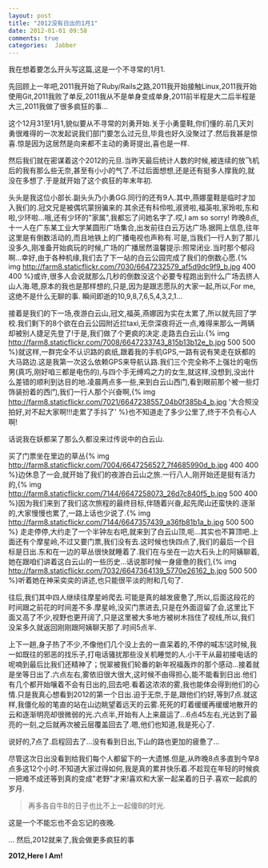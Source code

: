 ```yaml
---
layout: post
title: "2012没有日出的1月1"
date: 2012-01-01 09:58
comments: true
categories:  Jabber
---
```

	

我在想着要怎么开头写这篇,这是一个不寻常的1月1.

先回顾上一年吧,2011我开始了Ruby/Rails之路,2011我开始接触Linux,2011我开始使用Git,2011我败了单反,2011我从不是单身变成单身,2011前半程是大二后半程是大三,2011我做了很多疯狂的事...

这个12月31至1月1,貌似要从不寻常的刘勇开始.关于小勇童鞋,你们懂的.前几天刘勇很难得的一次发起说我们部门要怎么过元旦,毕竟也好久没聚过了.然后我甚是惊喜.惊是因为这居然是向来都不主动的勇哥提出,喜也是一样.
<!-- more -->
然后我们就在密谋着这个2012的元旦.当昨天最后统计人数的时候,被连续的放飞机后的我有那么些无奈,甚至有小小的气了.不过后面想想,还是还有挺多人撑我的,就没在多想了.于是就开始了这个疯狂的年末年初.

头头是我这位小部长.副头头乃小勇GG.同行的还有9人.其中,燕娜童鞋是临时才加入我们的.冠文兄是被偶坑蒙拐骗来的.其余还有科伶啦,淑贤啦,福英啦,家玲啦,东和啦,少环啦...哦,还有少环的"家属",我都忘了问她名字了.哎,I am so sorry!
昨晚8点,十一人在广东某工业大学某圆形广场集合,出发前往白云万达广场.据网上信息,往年这里是有倒数活动的,而且地铁上的广播电视也声称有.可是,当我们一行人到了那儿没多久,刚准备开始疯玩的时候,广场的广播居然温馨提示:照常闭业.当时那个郁闷啊...幸好,由于各种机缘,我们去了下一站的白云公园完成了我们的倒数心愿.{% img http://farm8.staticflickr.com/7030/6647232579_af5d9dc9f9_b.jpg 400 400 %}或许,很多人会说就那么几秒的倒数没这个必要专程跑出到什么广场去挤人山人海.嗯,原本的我也是那样想的,只是,因为是跟志愿队的大家一起,所以,For me,这绝不是什么无聊的事.
瞬间即逝的10,9,8,7,6,5,4,3,2,1...

接着是我们的下一场,夜游白云山,冠文,福英,燕娜因为实在太累了,所以就先回了学校.我们剩下的8个欲在白云公园附近拦taxi,无奈深夜将近一点,难得来那么一两辆却被别人捷足先登了!于是,我们做了个更疯的决定.走路去白云山.{% img http://farm8.staticflickr.com/7008/6647233743_815b13b12e_b.jpg 500 500 %}就这样,一群完全不认识路的疯纸,跟着我的手机GPS,一路有说有笑走在妖都的大马路边.这是我第一次这么依赖GPS来导航认路.我们三个完全称不上强壮的电伤男(真巧,刚好咱三都是电伤的),与四个手无缚鸡之力的女生,就这样,没想到,没出什么差错的顺利到达目的地.凌晨两点多一些,来到白云山西门,看到眼前那个被一些灯饰装扮着的西门,我们一行人那个兴奋啊,{% img http://farm8.staticflickr.com/7021/6647238557_04b0f385b4_b.jpg '大合照没拍好,对不起大家啊!!!走累了手抖了' %}也不知道走了多少公里了,终于不负有心人啊!

话说我在妖都呆了那么久都没来过传说中的白云山.

买了门票坐在里边的草丛{% img http://farm8.staticflickr.com/7004/6647256527_7f4685990d_b.jpg 400 400 %}边休息了一会,就开始了我们的夜游白云山之旅.一行八人,刚开始还是挺有活力的,{% img http://farm8.staticflickr.com/7144/6647258073_26d7c840f5_b.jpg 500 400 %}因为我们来到了我们这次旅程的最终目标,伴随着兴奋,起先爬山还蛮快的.逐渐的,大家慢慢也累了,一路上话也少说了.{% img http://farm8.staticflickr.com/7144/6647357439_a36fb81b1a_b.jpg 500 500 %}
走走停停,大约走了一个半钟左右吧,就来到了白云山顶,呃...其实也不算顶吧.上面还有个摩星岭,不过又要门票,我们没有去.这时候也快四点了,我们的最后一个目标是日出.东和在一边的草丛很快就睡着了.我们在与坐在一边大石头上的阿姨聊着,她在跟咱们讲着这白云山的一些历史...话说那时候一身疲惫的我们,{% img http://farm8.staticflickr.com/7032/6647364139_5770e26162_b.jpg 500 500 %}听着她在神采奕奕的讲述,也只能很平淡的附和几句了.

往后,我们其中四人继续往摩星岭爬去.可能是真的越发疲惫了,所以,后面这段花的时间跟之前花的时间差不多.摩星岭,没买门票进去,只是在外面逗留了会,这里比下面又高了不少,视野也更开阔了,只是这里被大多地方被树木挡住了视线,所以,我们没呆多久就返回刚刚跟阿姨聊天那了.时间5点半.

上下一趟,身子热了不少,不像他们几个没上去的一直呆着的,不停的喊冻!这时候,我一如既往的邪恶的找乐子,打电话骚扰那些没关机睡觉的人.小干干从最初接电话的呢喃到最后比我们还精神了；悦翠被我们轮番的新年祝福轰炸的那个感动...接着就是坐等日出了.六点左右,雾依旧很大很大,这时候不由得担心,能不能看到日出.他们有几个都开始嚷着不会有日出的,回去吧.看着这浓浓的雾,我也能体会得到他们的心情.只是我真心想看到2012的第一个日出.迫于无奈,于是,跟他们约好,等到7点.就这样,我僵化般的笔直的站在山边眺望着远天的云雾.死死的盯着缓缓再缓缓地散开的云和逐渐明亮却很微弱的光.六点半,开始有人上来晨运了...6点45左右,光达到了最亮的一刻,之后就再次被云层覆盖回去了.嗯,他们也知道,我是死心了.

说好的,7点了.启程回去了...没有看到日出,下山的路也更加的疲惫了...

尽管这次日出没看到给我们每个人都留下的一大遗憾.但是,从昨晚8点多直到今早8点多这12个小时.不知道大家过得如何,我是真的累并快乐着.不趁现在年轻的时候疯一把难不成还等到真的变成"老野"才来!喜欢和大家一起呆着的日子.喜欢一起疯的岁月.

>再多各自牛B的日子也比不上一起傻B的时光.

这是一个不能忘也不会忘记的夜晚.

...
然后,2012就来了,我会做更多疯狂的事

**2012,Here I Am!**